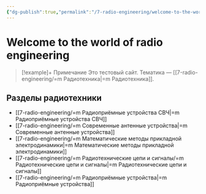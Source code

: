 ```yaml
---
{"dg-publish":true,"permalink":"/7-radio-engineering/welcome-to-the-world-of-radio-engineering/","tags":["gardenEntry"]}
---
```



# Welcome to the world of radio engineering

> [!example]+ Примечание
> Это тестовый сайт. Тематика — [[7-radio-engineering/=m Радиотехника\|=m Радиотехника]].

## Разделы радиотехники

- [[7-radio-engineering/=m Радиоприёмные устройства СВЧ\|=m Радиоприёмные устройства СВЧ]]
- [[7-radio-engineering/=m Современные антенные устройства\|=m Современные антенные устройства]]
- [[7-radio-engineering/=m Математические методы прикладной электродинамики\|=m Математические методы прикладной электродинамики]]
- [[7-radio-engineering/=m Радиотехнические цепи и сигналы/=m Радиотехнические цепи и сигналы\|=m Радиотехнические цепи и сигналы]]
- [[7-radio-engineering/=m Радиоприёмные устройства\|=m Радиоприёмные устройства]]
